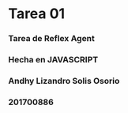 # Tarea 01
### Tarea de Reflex Agent
### Hecha en JAVASCRIPT
### Andhy Lizandro Solis Osorio 
### 201700886
